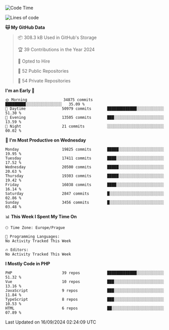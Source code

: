 <!--START_SECTION:waka-->
![Code Time](http://img.shields.io/badge/Code%20Time-1%2C583%20hrs%2058%20mins-blue)

![Lines of code](https://img.shields.io/badge/From%20Hello%20World%20I%27ve%20Written-31.2%20million%20lines%20of%20code-blue)

**🐱 My GitHub Data** 

> 📦 308.3 kB Used in GitHub's Storage 
 > 
> 🏆 39 Contributions in the Year 2024
 > 
> 💼 Opted to Hire
 > 
> 📜 52 Public Repositories 
 > 
> 🔑 54 Private Repositories 
 > 
**I'm an Early 🐤** 

```text
🌞 Morning                34875 commits       █████████░░░░░░░░░░░░░░░░   35.09 % 
🌆 Daytime                50979 commits       █████████████░░░░░░░░░░░░   51.30 % 
🌃 Evening                13505 commits       ███░░░░░░░░░░░░░░░░░░░░░░   13.59 % 
🌙 Night                  21 commits          ░░░░░░░░░░░░░░░░░░░░░░░░░   00.02 % 
```
📅 **I'm Most Productive on Wednesday** 

```text
Monday                   19825 commits       █████░░░░░░░░░░░░░░░░░░░░   19.95 % 
Tuesday                  17411 commits       ████░░░░░░░░░░░░░░░░░░░░░   17.52 % 
Wednesday                20500 commits       █████░░░░░░░░░░░░░░░░░░░░   20.63 % 
Thursday                 19303 commits       █████░░░░░░░░░░░░░░░░░░░░   19.42 % 
Friday                   16038 commits       ████░░░░░░░░░░░░░░░░░░░░░   16.14 % 
Saturday                 2847 commits        █░░░░░░░░░░░░░░░░░░░░░░░░   02.86 % 
Sunday                   3456 commits        █░░░░░░░░░░░░░░░░░░░░░░░░   03.48 % 
```


📊 **This Week I Spent My Time On** 

```text
🕑︎ Time Zone: Europe/Prague

💬 Programming Languages: 
No Activity Tracked This Week

🔥 Editors: 
No Activity Tracked This Week
```

**I Mostly Code in PHP** 

```text
PHP                      39 repos            █████████████░░░░░░░░░░░░   51.32 % 
Vue                      10 repos            ███░░░░░░░░░░░░░░░░░░░░░░   13.16 % 
JavaScript               9 repos             ███░░░░░░░░░░░░░░░░░░░░░░   11.84 % 
TypeScript               8 repos             ███░░░░░░░░░░░░░░░░░░░░░░   10.53 % 
HTML                     6 repos             ██░░░░░░░░░░░░░░░░░░░░░░░   07.89 % 
```




 Last Updated on 16/09/2024 02:24:09 UTC
<!--END_SECTION:waka-->
<!--
**AlexKratky/AlexKratky** is a ✨ _special_ ✨ repository because its `README.md` (this file) appears on your GitHub profile.

Here are some ideas to get you started:

- 🔭 I’m currently working on ...
- 🌱 I’m currently learning ...
- 👯 I’m looking to collaborate on ...
- 🤔 I’m looking for help with ...
- 💬 Ask me about ...
- 📫 How to reach me: ...
- 😄 Pronouns: ...
- ⚡ Fun fact: ...
-->
